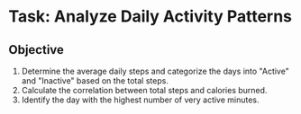 # Task: Analyze Daily Activity Patterns
## Objective
1. Determine the average daily steps and categorize the days into "Active" and "Inactive" based on the total steps.
2. Calculate the correlation between total steps and calories burned.
3. Identify the day with the highest number of very active minutes.